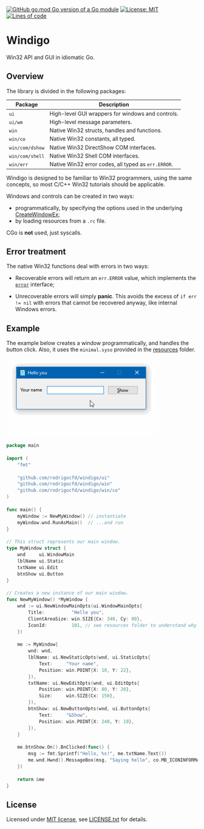[![GitHub go.mod Go version of a Go module](https://img.shields.io/github/go-mod/go-version/rodrigocfd/windigo.svg)](https://github.com/rodrigocfd/windigo)
[![License: MIT](https://img.shields.io/badge/License-MIT-yellow.svg)](https://opensource.org/licenses/MIT)
[![Lines of code](https://tokei.rs/b1/github/rodrigocfd/windigo)](https://github.com/rodrigocfd/windigo)

# Windigo

Win32 API and GUI in idiomatic Go.

## Overview

The library is divided in the following packages:

| Package | Description |
| - | - |
| `ui` | High-level GUI wrappers for windows and controls. |
| `ui/wm` | High-level message parameters. |
| `win` | Native Win32 structs, handles and functions. |
| `win/co` | Native Win32 constants, all typed. |
| `win/com/dshow` | Native Win32 DirectShow COM interfaces. |
| `win/com/shell` | Native Win32 Shell COM interfaces. |
| `win/err` | Native Win32 error codes, all typed as `err.ERROR`. |

Windigo is designed to be familiar to Win32 programmers, using the same concepts, so most C/C++ Win32 tutorials should be applicable.

Windows and controls can be created in two ways:

* programmatically, by specifying the options used in the underlying [CreateWindowEx](https://docs.microsoft.com/en-us/windows/win32/api/winuser/nf-winuser-createwindowexw);
* by loading resources from a `.rc` file.

CGo is **not** used, just syscalls.

## Error treatment

The native Win32 functions deal with errors in two ways:

* Recoverable errors will return an `err.ERROR` value, which implements the [`error`](https://golang.org/pkg/builtin/#error) interface;

* Unrecoverable errors will simply **panic**. This avoids the excess of `if err != nil` with errors that cannot be recovered anyway, like internal Windows errors.

## Example

The example below creates a window programmatically, and handles the button click. Also, it uses the `minimal.syso` provided in the [resources](resources/) folder.

![Screen capture](example.gif)

```go
package main

import (
    "fmt"

    "github.com/rodrigocfd/windigo/ui"
    "github.com/rodrigocfd/windigo/win"
    "github.com/rodrigocfd/windigo/win/co"
)

func main() {
    myWindow := NewMyWindow() // instantiate
    myWindow.wnd.RunAsMain()  // ...and run
}

// This struct represents our main window.
type MyWindow struct {
    wnd     ui.WindowMain
    lblName ui.Static
    txtName ui.Edit
    btnShow ui.Button
}

// Creates a new instance of our main window.
func NewMyWindow() *MyWindow {
    wnd := ui.NewWindowMainOpts(ui.WindowMainOpts{
        Title:          "Hello you",
        ClientAreaSize: win.SIZE{Cx: 340, Cy: 80},
        IconId:         101, // see resources folder to understand why ID is 101
    })

    me := MyWindow{
        wnd: wnd,
        lblName: ui.NewStaticOpts(wnd, ui.StaticOpts{
            Text:     "Your name",
            Position: win.POINT{X: 10, Y: 22},
        }),
        txtName: ui.NewEditOpts(wnd, ui.EditOpts{
            Position: win.POINT{X: 80, Y: 20},
            Size:     win.SIZE{Cx: 150},
        }),
        btnShow: ui.NewButtonOpts(wnd, ui.ButtonOpts{
            Text:     "&Show",
            Position: win.POINT{X: 240, Y: 19},
        }),
    }

    me.btnShow.On().BnClicked(func() {
        msg := fmt.Sprintf("Hello, %s!", me.txtName.Text())
        me.wnd.Hwnd().MessageBox(msg, "Saying hello", co.MB_ICONINFORMATION)
    })

    return &me
}
```

## License

Licensed under [MIT license](https://opensource.org/licenses/MIT), see [LICENSE.txt](LICENSE.txt) for details.
